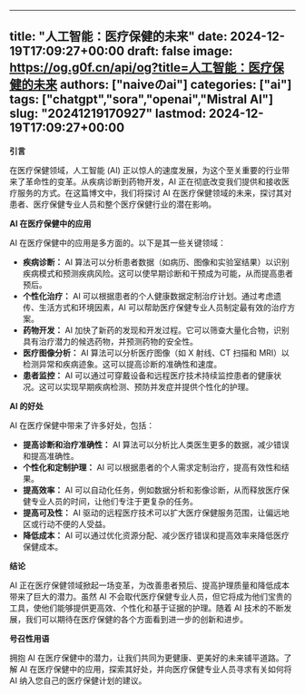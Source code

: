 
---
title: "人工智能：医疗保健的未来"
date: 2024-12-19T17:09:27+00:00
draft: false
image: https://og.g0f.cn/api/og?title=人工智能：医疗保健的未来
authors: ["naiveのai"]
categories: ["ai"]
tags: ["chatgpt","sora","openai","Mistral AI"]
slug: "20241219170927"
lastmod: 2024-12-19T17:09:27+00:00
---
**引言**

在医疗保健领域，人工智能 (AI) 正以惊人的速度发展，为这个至关重要的行业带来了革命性的变革。从疾病诊断到药物开发，AI 正在彻底改变我们提供和接收医疗服务的方式。在这篇博文中，我们将探讨 AI 在医疗保健领域的未来，探讨其对患者、医疗保健专业人员和整个医疗保健行业的潜在影响。

**AI 在医疗保健中的应用**

AI 在医疗保健中的应用是多方面的。以下是其一些关键领域：

- **疾病诊断：** AI 算法可以分析患者数据（如病历、图像和实验室结果）以识别疾病模式和预测疾病风险。这可以使早期诊断和干预成为可能，从而提高患者预后。
- **个性化治疗：** AI 可以根据患者的个人健康数据定制治疗计划。通过考虑遗传、生活方式和环境因素，AI 可以帮助医疗保健专业人员制定最有效的治疗方案。
- **药物开发：** AI 加快了新药的发现和开发过程。它可以筛查大量化合物，识别具有治疗潜力的候选药物，并预测药物的安全性。
- **医疗图像分析：** AI 算法可以分析医疗图像（如 X 射线、CT 扫描和 MRI）以检测异常和疾病迹象。这可以提高诊断的准确性和速度。
- **患者监控：** AI 可以通过可穿戴设备和远程医疗技术持续监控患者的健康状况。这可以实现早期疾病检测、预防并发症并提供个性化的护理。

**AI 的好处**

AI 在医疗保健中带来了许多好处，包括：

- **提高诊断和治疗准确性：** AI 算法可以分析比人类医生更多的数据，减少错误和提高准确性。
- **个性化和定制护理：** AI 可以根据患者的个人需求定制治疗，提高有效性和结果。
- **提高效率：** AI 可以自动化任务，例如数据分析和影像诊断，从而释放医疗保健专业人员的时间，让他们专注于更复杂的任务。
- **提高可及性：** AI 驱动的远程医疗技术可以扩大医疗保健服务范围，让偏远地区或行动不便的人受益。
- **降低成本：** AI 可以通过优化资源分配、减少医疗错误和提高效率来降低医疗保健成本。

**结论**

AI 正在医疗保健领域掀起一场变革，为改善患者预后、提高护理质量和降低成本带来了巨大的潜力。虽然 AI 不会取代医疗保健专业人员，但它将成为他们宝贵的工具，使他们能够提供更高效、个性化和基于证据的护理。随着 AI 技术的不断发展，我们可以期待在医疗保健的各个方面看到进一步的创新和进步。

**号召性用语**

拥抱 AI 在医疗保健中的潜力，让我们共同为更健康、更美好的未来铺平道路。了解 AI 在医疗保健中的应用，探索其好处，并向医疗保健专业人员寻求有关如何将 AI 纳入您自己的医疗保健计划的建议。